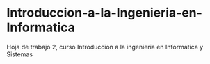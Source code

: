 # Introduccion-a-la-Ingenieria-en-Informatica
 Hoja de trabajo 2, curso Introduccion a la ingenieria en Informatica y Sistemas
